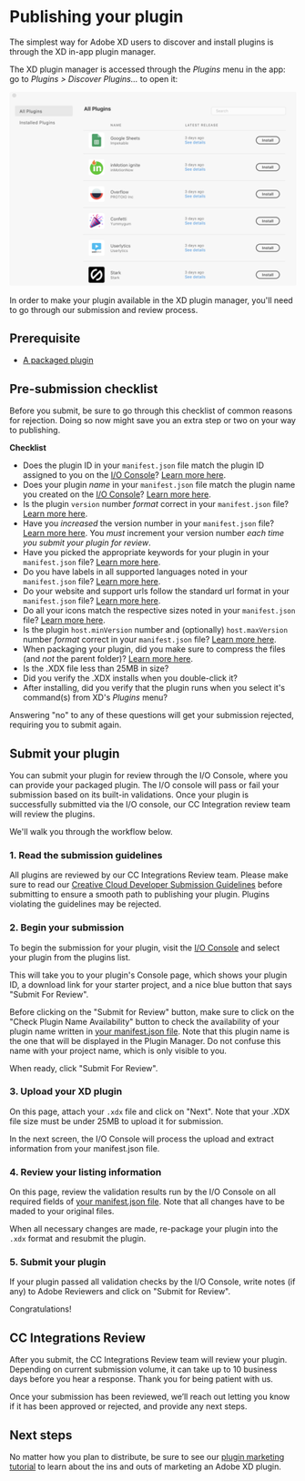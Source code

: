 # Publishing your plugin

The simplest way for Adobe XD users to discover and install plugins is through the XD in-app plugin manager.

The XD plugin manager is accessed through the _Plugins_ menu in the app: go to _Plugins > Discover Plugins..._ to open it:

![XD Plugin Manager](/images/plugin-manager.png)

In order to make your plugin available in the XD plugin manager, you'll need to go through our submission and review process.


## Prerequisite

- [A packaged plugin](/distribution/packaging.md)


## Pre-submission checklist

Before you submit, be sure to go through this checklist of common reasons for rejection. Doing so now might save you an extra step or two on your way to publishing.

**Checklist**

- Does the plugin ID in your `manifest.json` file match the plugin ID assigned to you on the [I/O Console](https://console.adobe.io/plugins)? [Learn more here](/reference/structure/manifest.md#top-level-metadata).
- Does your plugin _name_ in your `manifest.json` file match the plugin name you created on the [I/O Console](https://console.adobe.io/plugins)? [Learn more here](/reference/structure/manifest.md#top-level-metadata).
- Is the plugin `version` number _format_ correct in your `manifest.json` file? [Learn more here](/reference/structure/manifest.md#top-level-metadata).
- Have you _increased_ the version number in your `manifest.json` file? [Learn more here](/reference/structure/manifest.md#top-level-metadata). You _must_ increment your version number _each time you submit your plugin for review_.
- Have you picked the appropriate keywords for your plugin in your `manifest.json` file? [Learn more here](/reference/structure/manifest.md#top-level-metadata). 
- Do you have labels in all supported languages noted in your `manifest.json` file? [Learn more here](/reference/structure/manifest.md#top-level-metadata). 
- Do your website and support urls follow the standard url format in your `manifest.json` file? [Learn more here](/reference/structure/manifest.md#top-level-metadata). 
- Do all your icons match the respective sizes noted in your `manifest.json` file? [Learn more here](/reference/structure/manifest.md#top-level-metadata).  
- Is the plugin `host.minVersion` number and (optionally) `host.maxVersion` number _format_ correct in your `manifest.json` file? [Learn more here](/reference/structure/manifest.md#top-level-metadata).
- When packaging your plugin, did you make sure to compress the files (and _not_ the parent folder)? [Learn more here](/distribution/packaging.md#1-compress-your-files-as-a-zip-file).
- Is the .XDX file less than 25MB in size?
- Did you verify the .XDX installs when you double-click it?
- After installing, did you verify that the plugin runs when you select it's command(s) from XD's _Plugins_ menu?

Answering "no" to any of these questions will get your submission rejected, requiring you to submit again.


## Submit your plugin

You can submit your plugin for review through the I/O Console, where you can provide your packaged plugin. The I/O console will pass or fail your submission based on its built-in validations. Once your plugin is successfully submitted via the I/O console, our CC Integration review team will review the plugins.

We'll walk you through the workflow below.

### 1. Read the submission guidelines

All plugins are reviewed by our CC Integrations Review team. Please make sure to read our [Creative Cloud Developer Submission Guidelines](https://partners.adobe.com/exchangeprogram/creativecloud/build/dev-submission-guidelines.html) before submitting to ensure a smooth path to publishing your plugin. Plugins violating the guidelines may be rejected.


### 2. Begin your submission

To begin the submission for your plugin, visit the [I/O Console](https://console.adobe.io/plugins) and select your plugin from the plugins list.

This will take you to your plugin's Console page, which shows your plugin ID, a download link for your starter project, and a nice blue button that says "Submit For Review".

Before clicking on the "Submit for Review" button, make sure to click on the "Check Plugin Name Availability" button to check the availability of your plugin name written in [your manifest.json file](/reference/structure/manifest.md#top-level-metadata). Note that this plugin name is the one that will be displayed in the Plugin Manager. Do not confuse this name with your project name, which is only visible to you.

When ready, click "Submit For Review".

### 3. Upload your XD plugin

On this page, attach your `.xdx` file and click on "Next". Note that your .XDX file size must be under 25MB to upload it for submission.

In the next screen, the I/O Console will process the upload and extract information from your manifest.json file. 

### 4. Review your listing information

On this page, review the validation results run by the I/O Console on all required fields of [your manifest.json file](/reference/structure/manifest.md#top-level-metadata). Note that all changes have to be maded to your original files. 

When all necessary changes are made, re-package your plugin into the `.xdx` format and resubmit the plugin.

### 5. Submit your plugin

If your plugin passed all validation checks by the I/O Console, write notes (if any) to Adobe Reviewers and click on "Submit for Review".

Congratulations!

## CC Integrations Review

After you submit, the CC Integrations Review team will review your plugin. Depending on current submission volume, it can take up to 10 business days before you hear a response. Thank you for being patient with us.

Once your submission has been reviewed, we’ll reach out letting you know if it has been approved or rejected, and provide any next steps.


## Next steps

No matter how you plan to distribute, be sure to see our [plugin marketing tutorial](./marketing) to learn about the ins and outs of marketing an Adobe XD plugin.
